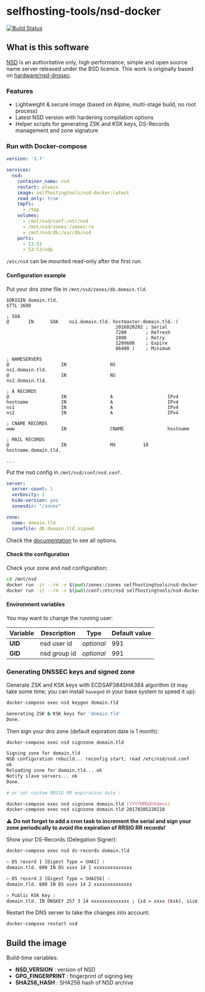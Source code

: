 # selfhosting-tools/nsd-docker

[![Build Status](https://travis-ci.org/selfhosting-tools/nsd-docker.svg?branch=master)](https://travis-ci.org/selfhosting-tools/nsd-docker)

## What is this software

[NSD](https://www.nlnetlabs.nl/projects/nsd/about/) is an authoritative only, high performance, simple and open source name server released under the BSD licence.
This work is originally based on [hardware/nsd-dnssec](https://github.com/hardware/nsd-dnssec).

### Features

- Lightweight & secure image (based on Alpine, multi-stage build, no root process)
- Latest NSD version with hardening compilation options
- Helper scripts for generating ZSK and KSK keys, DS-Records management and zone signature

### Run with Docker-compose

```yaml
version: '3.7'

services:
  nsd:
    container_name: nsd
    restart: always
    image: selfhostingtools/nsd-docker:latest
    read_only: true
    tmpfs:
      - /tmp
    volumes:
      - /mnt/nsd/conf:/etc/nsd
      - /mnt/nsd/zones:/zones:ro
      - /mnt/nsd/db:/var/db/nsd
    ports:
      - 53:53
      - 53:53/udp
```

`/etc/nsd` can be mounted read-only after the first run.

#### Configuration example

Put your dns zone file in `/mnt/nsd/zones/db.domain.tld`.

```zone
$ORIGIN domain.tld.
$TTL 3600

; SOA
@       IN      SOA    ns1.domain.tld. hostmaster.domain.tld. (
                                        2016020202 ; Serial
                                        7200       ; Refresh
                                        1800       ; Retry
                                        1209600    ; Expire
                                        86400 )    ; Minimum

; NAMESERVERS
@                   IN                NS                   ns1.domain.tld.
@                   IN                NS                   ns2.domain.tld.

; A RECORDS
@                   IN                A                    IPv4
hostname            IN                A                    IPv4
ns1                 IN                A                    IPv4
ns2                 IN                A                    IPv4

; CNAME RECORDS
www                 IN                CNAME                hostname

; MAIL RECORDS
@                   IN                MX          10       hostname.domain.tld.

...
```

Put the nsd config in `/mnt/nsd/conf/nsd.conf`.

```yaml
server:
  server-count: 1
  verbosity: 2
  hide-version: yes
  zonesdir: "/zones"

zone:
  name: domain.tld
  zonefile: db.domain.tld.signed
```

Check the [documentation](https://www.nlnetlabs.nl/documentation/nsd/) to see all options.

#### Check the configuration

Check your zone and nsd configuration:

```sh
cd /mnt/nsd
docker run -it --rm -v $(pwd)/zones:/zones selfhostingtools/nsd-docker nsd-checkzone domain.tld /zones/db.domain.tld
docker run -it --rm -v $(pwd)/conf:/etc/nsd selfhostingtools/nsd-docker nsd-checkconf /etc/nsd/nsd.conf
```

#### Environment variables

You may want to change the running user:

| Variable | Description  | Type       | Default value |
| -------- | -----------  | ----       | ------------- |
| **UID**  | nsd user id  | *optional* | 991           |
| **GID**  | nsd group id | *optional* | 991           |

### Generating DNSSEC keys and signed zone

Generate ZSK and KSK keys with ECDSAP384SHA384 algorithm (it may take some time; you can install `haveged` in your base system to speed it up):

```sh
docker-compose exec nsd keygen domain.tld

Generating ZSK & KSK keys for 'domain.tld'
Done.
```

Then sign your dns zone (default expiration date is 1 month):

```sh
docker-compose exec nsd signzone domain.tld

Signing zone for domain.tld
NSD configuration rebuild... reconfig start, read /etc/nsd/nsd.conf
ok
Reloading zone for domain.tld... ok
Notify slave servers... ok
Done.

# or set custom RRSIG RR expiration date :

docker-compose exec nsd signzone domain.tld [YYYYMMDDhhmmss]
docker-compose exec nsd signzone domain.tld 20170205220210
```

:warning: **Do not forget to add a cron task to increment the serial and sign your zone periodically to avoid the expiration of RRSIG RR records!**

Show your DS-Records (Delegation Signer):

```sh
docker-compose exec nsd ds-records domain.tld

> DS record 1 [Digest Type = SHA1] :
domain.tld. 600 IN DS xxxx 14 1 xxxxxxxxxxxxxx

> DS record 2 [Digest Type = SHA256] :
domain.tld. 600 IN DS xxxx 14 2 xxxxxxxxxxxxxx

> Public KSK Key :
domain.tld. IN DNSKEY 257 3 14 xxxxxxxxxxxxxx ; {id = xxxx (ksk), size = 384b}
```

Restart the DNS server to take the changes into account:

```sh
docker-compose restart nsd
```

## Build the image

Build-time variables:

- **NSD_VERSION** : version of NSD
- **GPG_FINGERPRINT** : fingerprint of signing key
- **SHA256_HASH** : SHA256 hash of NSD archive
